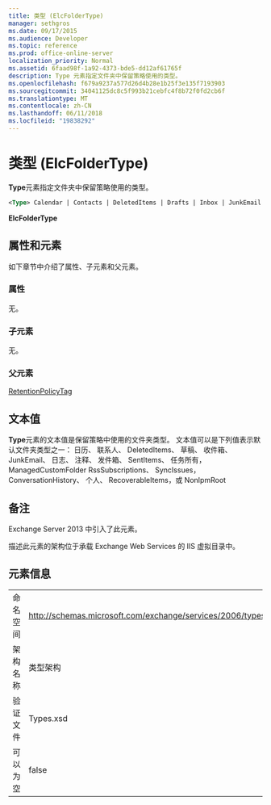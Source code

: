 ```yaml
---
title: 类型 (ElcFolderType)
manager: sethgros
ms.date: 09/17/2015
ms.audience: Developer
ms.topic: reference
ms.prod: office-online-server
localization_priority: Normal
ms.assetid: 6faad98f-1a92-4373-bde5-dd12af61765f
description: Type 元素指定文件夹中保留策略使用的类型。
ms.openlocfilehash: f679a9237a577d26d4b28e1b25f3e135f7193903
ms.sourcegitcommit: 34041125dc8c5f993b21cebfc4f8b72f0fd2cb6f
ms.translationtype: MT
ms.contentlocale: zh-CN
ms.lasthandoff: 06/11/2018
ms.locfileid: "19838292"
---
```

# <a name="type-elcfoldertype"></a>类型 (ElcFolderType)

**Type**元素指定文件夹中保留策略使用的类型。 
  
```XML
<Type> Calendar | Contacts | DeletedItems | Drafts | Inbox | JunkEmail | Journal | Notes | Outbox | SentItems | Tasks | All | ManagedCustomFolder | RssSubscriptions | SyncIssues | ConversationHistory | Personal | RecoverableItems | NonIpmRoot <Type>
```

 **ElcFolderType**
## <a name="attributes-and-elements"></a>属性和元素

如下章节中介绍了属性、子元素和父元素。
  
### <a name="attributes"></a>属性

无。
  
### <a name="child-elements"></a>子元素

无。
  
### <a name="parent-elements"></a>父元素

[RetentionPolicyTag](retentionpolicytag.md)
  
## <a name="text-value"></a>文本值

**Type**元素的文本值是保留策略中使用的文件夹类型。 文本值可以是下列值表示默认文件夹类型之一： 日历、 联系人、 DeletedItems、 草稿、 收件箱、 JunkEmail、 日志、 注释、 发件箱、 SentItems、 任务所有，ManagedCustomFolder RssSubscriptions、 SyncIssues，ConversationHistory、 个人、 RecoverableItems，或 NonIpmRoot 
  
## <a name="remarks"></a>备注

Exchange Server 2013 中引入了此元素。
  
描述此元素的架构位于承载 Exchange Web Services 的 IIS 虚拟目录中。
  
## <a name="element-information"></a>元素信息

|||
|:-----|:-----|
|命名空间  <br/> |http://schemas.microsoft.com/exchange/services/2006/types  <br/> |
|架构名称  <br/> |类型架构  <br/> |
|验证文件  <br/> |Types.xsd  <br/> |
|可以为空  <br/> |false  <br/> |
   

